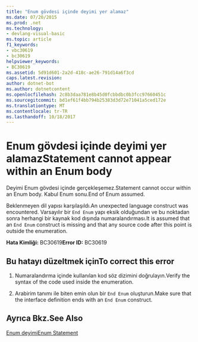 ```yaml
---
title: "Enum gövdesi içinde deyimi yer alamaz"
ms.date: 07/20/2015
ms.prod: .net
ms.technology:
- devlang-visual-basic
ms.topic: article
f1_keywords:
- vbc30619
- bc30619
helpviewer_keywords:
- BC30619
ms.assetid: 5d91d601-2a2d-418c-ae26-791d14a6f3cd
caps.latest.revision: 
author: dotnet-bot
ms.author: dotnetcontent
ms.openlocfilehash: 2c8b3daa781e8b45d0fcbbdbc0b3fcc97660451c
ms.sourcegitcommit: bd1ef61f4bb794b25383d3d72e71041a5ced172e
ms.translationtype: MT
ms.contentlocale: tr-TR
ms.lasthandoff: 10/18/2017
---
```

# <a name="statement-cannot-appear-within-an-enum-body"></a><span data-ttu-id="82a7c-102">Enum gövdesi içinde deyimi yer alamaz</span><span class="sxs-lookup"><span data-stu-id="82a7c-102">Statement cannot appear within an Enum body</span></span>
<span data-ttu-id="82a7c-103">Deyimi Enum gövdesi içinde gerçekleşemez.</span><span class="sxs-lookup"><span data-stu-id="82a7c-103">Statement cannot occur within an Enum body.</span></span> <span data-ttu-id="82a7c-104">Kabul Enum sonu.</span><span class="sxs-lookup"><span data-stu-id="82a7c-104">End of Enum assumed.</span></span>  
  
 <span data-ttu-id="82a7c-105">Beklenmeyen dil yapısı karşılaşıldı.</span><span class="sxs-lookup"><span data-stu-id="82a7c-105">An unexpected language construct was encountered.</span></span> <span data-ttu-id="82a7c-106">Varsayılır bir `End Enum` yapı eksik olduğundan ve bu noktadan sonra herhangi bir kaynak kod dışında numaralandırması.</span><span class="sxs-lookup"><span data-stu-id="82a7c-106">It is assumed that an `End Enum` construct is missing and that any source code after this point is outside the enumeration.</span></span>  
  
 <span data-ttu-id="82a7c-107">**Hata Kimliği:** BC30619</span><span class="sxs-lookup"><span data-stu-id="82a7c-107">**Error ID:** BC30619</span></span>  
  
## <a name="to-correct-this-error"></a><span data-ttu-id="82a7c-108">Bu hatayı düzeltmek için</span><span class="sxs-lookup"><span data-stu-id="82a7c-108">To correct this error</span></span>  
  
1.  <span data-ttu-id="82a7c-109">Numaralandırma içinde kullanılan kod söz dizimini doğrulayın.</span><span class="sxs-lookup"><span data-stu-id="82a7c-109">Verify the syntax of the code used inside the enumeration.</span></span>  
  
2.  <span data-ttu-id="82a7c-110">Arabirim tanımı ile biten emin olun bir `End Enum` oluşturun.</span><span class="sxs-lookup"><span data-stu-id="82a7c-110">Make sure that the interface definition ends with an `End Enum` construct.</span></span>  
  
## <a name="see-also"></a><span data-ttu-id="82a7c-111">Ayrıca Bkz.</span><span class="sxs-lookup"><span data-stu-id="82a7c-111">See Also</span></span>  
 [<span data-ttu-id="82a7c-112">Enum deyimi</span><span class="sxs-lookup"><span data-stu-id="82a7c-112">Enum Statement</span></span>](../../visual-basic/language-reference/statements/enum-statement.md)

